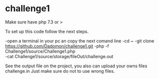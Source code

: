 # challenge1

Make sure have php 7.3 or > 

To set up this code follow the next steps.

-open a terminal in your pc an copy the next comand line
-cd ~
-git clone https://github.com/Dadomon/challenge1.git
-php -f Challenge1/source/Challenge1.php  
-cat Challenge1/source/storage/fileOut/challenge.out

See the output file on the project, you also can upload your owns files challenge.in Just make sure do not to use wrong files.
